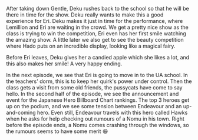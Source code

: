 After taking down Gentle, Deku rushes back to the school so that he will be there in time for the show. Deku really wants to make this a good experience for Eri. Deku makes it just in time for the performance, where Lemillion and Eri are waiting in the crowd. We get a pretty nice show as the class is trying to win the competition, Eri even has her first smile watching the amazing show. A little later we also get to see the beauty competition where Hado puts on an incredible display, looking like a magical fairy.

Before Eri leaves, Deku gives her a candied apple which she likes a lot, and this also makes her smile! A very happy ending.

In the next episode, we see that Eri is going to move in to the UA school. In the teachers' dorm, this is to keep her quirk's power under control. Then the class gets a visit from some old friends, the pussycats have come to say hello. In the second half of the episode, we see the announcement and event for the Japanese Hero Billboard Chart rankings. The top 3 heroes get up on the podium, and we see some tension between Endeavour and an up-and-coming hero. Even still, Endeavour travels with this hero called Hawks when he asks for help checking out rumours of a Nomu in his town. Right before the episode ends, a Nomu comes crashing through the windows, so the rumours seems to have some merit 😆
